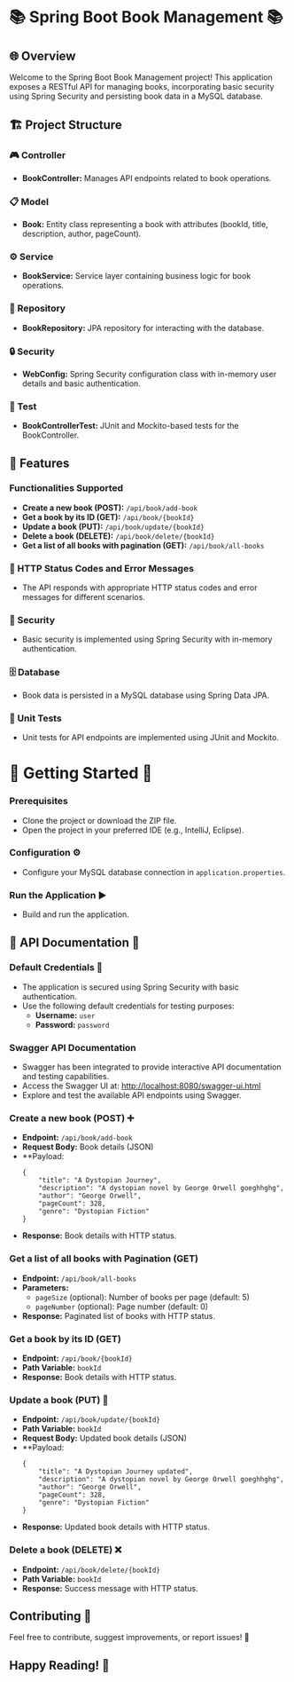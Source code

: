 # 📚 Spring Boot Book Management 📚

## 🌐 Overview
Welcome to the Spring Boot Book Management project! This application exposes a RESTful API for managing books, incorporating basic security using Spring Security and persisting book data in a MySQL database.

## 🏗️ Project Structure

### 🎮 Controller
- **BookController:** Manages API endpoints related to book operations.

### 📋 Model
- **Book:** Entity class representing a book with attributes (bookId, title, description, author, pageCount).

### ⚙️ Service
- **BookService:** Service layer containing business logic for book operations.

### 📁 Repository
- **BookRepository:** JPA repository for interacting with the database.

### 🔒 Security
- **WebConfig:** Spring Security configuration class with in-memory user details and basic authentication.

### 🧪 Test
- **BookControllerTest:** JUnit and Mockito-based tests for the BookController.

## 🚀 Features
  ### Functionalities Supported
  - **Create a new book (POST):** `/api/book/add-book`
  - **Get a book by its ID (GET):** `/api/book/{bookId}`
  - **Update a book (PUT):** `/api/book/update/{bookId}`
  - **Delete a book (DELETE):** `/api/book/delete/{bookId}`
  - **Get a list of all books with pagination (GET):** `/api/book/all-books`

  ### 🚦 HTTP Status Codes and Error Messages
  - The API responds with appropriate HTTP status codes and error messages for different scenarios.
  
  ### 🔐 Security
  - Basic security is implemented using Spring Security with in-memory authentication.
  
  ### 🗄️ Database
  - Book data is persisted in a MySQL database using Spring Data JPA.
  
  ### 🧪 Unit Tests
  - Unit tests for API endpoints are implemented using JUnit and Mockito.

# 🚀 Getting Started 🚀
### Prerequisites
- Clone the project or download the ZIP file.
- Open the project in your preferred IDE (e.g., IntelliJ, Eclipse).

### Configuration ⚙️
- Configure your MySQL database connection in `application.properties`.

### Run the Application ▶️
- Build and run the application.



## 📖 API Documentation 📖

### Default Credentials 🔐
- The application is secured using Spring Security with basic authentication.
- Use the following default credentials for testing purposes:
  - **Username:** `user`
  - **Password:** `password`

### Swagger API Documentation
- Swagger has been integrated to provide interactive API documentation and testing capabilities.
- Access the Swagger UI at: [http://localhost:8080/swagger-ui.html](http://localhost:8080/swagger-ui.html)
- Explore and test the available API endpoints using Swagger.
  
### Create a new book (POST) ➕
- **Endpoint:** `/api/book/add-book`
- **Request Body:** Book details (JSON)
- **Payload:
  ```
  {
      "title": "A Dystopian Journey",
      "description": "A dystopian novel by George Orwell goeghhghg",
      "author": "George Orwell",
      "pageCount": 328,
      "genre": "Dystopian Fiction"
  }
  ```
- **Response:** Book details with HTTP status.

### Get a list of all books with Pagination (GET)
- **Endpoint:** `/api/book/all-books`
- **Parameters:**
  - `pageSize` (optional): Number of books per page (default: 5)
  - `pageNumber` (optional): Page number (default: 0)
- **Response:** Paginated list of books with HTTP status.

### Get a book by its ID (GET)
- **Endpoint:** `/api/book/{bookId}`
- **Path Variable:** `bookId`
- **Response:** Book details with HTTP status.

### Update a book (PUT) 🔄
- **Endpoint:** `/api/book/update/{bookId}`
- **Path Variable:** `bookId`
- **Request Body:** Updated book details (JSON)
- **Payload:
  ```
  {
      "title": "A Dystopian Journey updated",
      "description": "A dystopian novel by George Orwell goeghhghg",
      "author": "George Orwell",
      "pageCount": 328,
      "genre": "Dystopian Fiction"
  }
  ```
- **Response:** Updated book details with HTTP status.

### Delete a book (DELETE) ❌
- **Endpoint:** `/api/book/delete/{bookId}`
- **Path Variable:** `bookId`
- **Response:** Success message with HTTP status.


## Contributing 🤝
Feel free to contribute, suggest improvements, or report issues! 🚀

## Happy Reading! 📖
